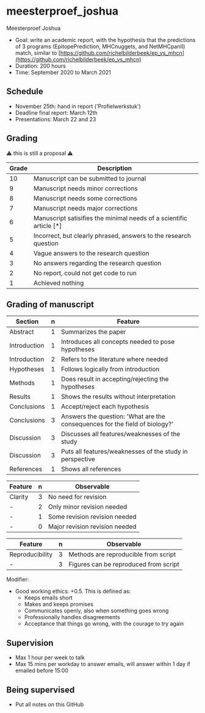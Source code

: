 # meesterproef_joshua

Meesterproef Joshua

 * Goal: write an academic report, with the hypothesis
    that the predictions of 3 programs 
   (EpitopePrediction, MHCnuggets, and NetMHCpanII) match, 
    similar to [https://github.com/richelbilderbeek/ep_vs_mhcn](https://github.com/richelbilderbeek/ep_vs_mhcn)
 * Duration: 200 hours
 * Time: September 2020 to March 2021

## Schedule

 * November 25th: hand in report ('Profielwerkstuk')
 * Deadline final report: March 12th
 * Presentations: March 22 and 23

## Grading

:warning: this is still a proposal :warning:

Grade|Description
-----|---------------------------------------------------------------------------------------------------------------------------
10   |Manuscript can be submitted to journal
9    |Manuscript needs minor corrections
8    |Manuscript needs some corrections
7    |Manuscript needs major corrections
6    |Manuscript satisifies the minimal needs of a scientific article [*]
5    |Incorrect, but clearly phrased, answers to the research question
4    |Vague answers to the research question
3    |No answers regarding the research question
2    |No report, could not get code to run
1    |Achieved nothing

## Grading of manuscript

Section      | n | Feature
-------------|---|-------------------------
Abstract     | 1 | Summarizes the paper
Introduction | 1 | Introduces all concepts needed to pose hypotheses
Introduction | 2 | Refers to the literature where needed
Hypotheses   | 1 | Follows logically from introduction
Methods      | 1 | Does result in accepting/rejecting the hypotheses
Results      | 1 | Shows the results without interpretation
Conclusions  | 1 | Accept/reject each hypothesis
Conclusions  | 3 | Answers the question: 'What are the consequences for the field of biology?'
Discussion   | 3 | Discusses all features/weaknesses of the study
Discussion   | 3 | Puts all features/weaknesses of the study in perspective
References   | 1 | Shows all references

Feature      | n | Observable
-------------|---|-------------------------
Clarity      | 3 | No need for revision
-            | 2 | Only minor revision needed
-            | 1 | Some revision revision needed
-            | 0 | Major revision revision needed

Feature         | n | Observable
----------------|---|-------------------------
Reproducibility | 3 | Methods are reproducible from script
-               | 3 | Figures can be reproduced from script





Modifier:

 * Good working ethics: +0.5. This is defined as:
    * Keeps emails short
    * Makes and keeps promises
    * Communicates openly, also when something goes wrong
    * Professionally handles disagreements
    * Acceptance that things go wrong, with the courage to try again

## Supervision

 * Max 1 hour per week to talk
 * Max 15 mins per workday to answer emails, will answer within 1 day if
   emailed before 15:00

## Being supervised

 * Put all notes on this GitHub


